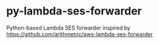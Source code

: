 # py-lambda-ses-forwarder
Python-based Lambda SES forwarder inspired by https://github.com/arithmetric/aws-lambda-ses-forwarder
